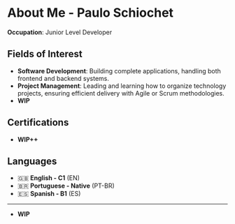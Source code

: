 # About Me - Paulo Schiochet

**Occupation**: Junior Level Developer

## Fields of Interest  
- **Software Development**: Building complete applications, handling both frontend and backend systems.
- **Project Management**: Leading and learning how to organize technology projects, ensuring efficient delivery with Agile or Scrum methodologies.  
- **WIP**

## Certifications  
- **WIP++**

## Languages  
- 🇬🇧 **English - C1** (EN)  
- 🇧🇷 **Portuguese - Native** (PT-BR)
- 🇪🇸 **Spanish - B1** (ES)

---

- **WIP**
